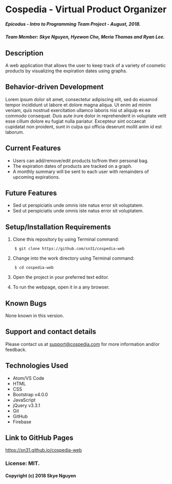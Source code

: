 # Cospedia - Virtual Product Organizer

##### Epicodus - Intro to Programming Team Project  - August, 2018.
##### Team Member: Skye Nguyen, Hyewon Cho, Meria Thomas and Ryan Lee.

## Description

A web application that allows the user to keep track of a variety of cosmetic products by visualizing the expiration dates using graphs.

## Behavior-driven Development

Lorem ipsum dolor sit amet, consectetur adipiscing elit, sed do eiusmod tempor incididunt ut labore et dolore magna aliqua. Ut enim ad minim veniam, quis nostrud exercitation ullamco laboris nisi ut aliquip ex ea commodo consequat. Duis aute irure dolor in reprehenderit in voluptate velit esse cillum dolore eu fugiat nulla pariatur. Excepteur sint occaecat cupidatat non proident, sunt in culpa qui officia deserunt mollit anim id est laborum.

## Current Features

* Users can add/remove/edit products to/from their personal bag.
* The expiration dates of products are tracked on a graph.
* A monthly summary will be sent to each user with remainders of upcoming expirations.

## Future Features

* Sed ut perspiciatis unde omnis iste natus error sit voluptatem.
* Sed ut perspiciatis unde omnis iste natus error sit voluptatem.

## Setup/Installation Requirements

1. Clone this repository by using Terminal command:
```
    $ git clone https://github.com/sn31/cospedia-web
```
2. Change into the work directory using Terminal command:
```
    $ cd cospedia-web
```
3. Open the project in your preferred text editor.

4. To run the webpage, open it in a any browser.

## Known Bugs

None known in this version.

## Support and contact details

Please contact us at support@cospedia.com for more information and/or feedback.

## Technologies Used

* Atom/VS Code
* HTML
* CSS
* Bootstrap v4.0.0
* JavaScript
* jQuery v3.3.1    
* Git
* GitHub
* Firebase

## Link to GitHub Pages

https://sn31.github.io/cospedia-web

### License: MIT.

#### Copyright (c) 2018 Skye Nguyen

